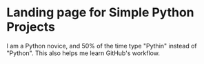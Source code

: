 # Landing page for Simple Python Projects
I am a Python novice, and 50% of the time type "Pythin" instead of "Python".
This also helps me learn GitHub's workflow.
